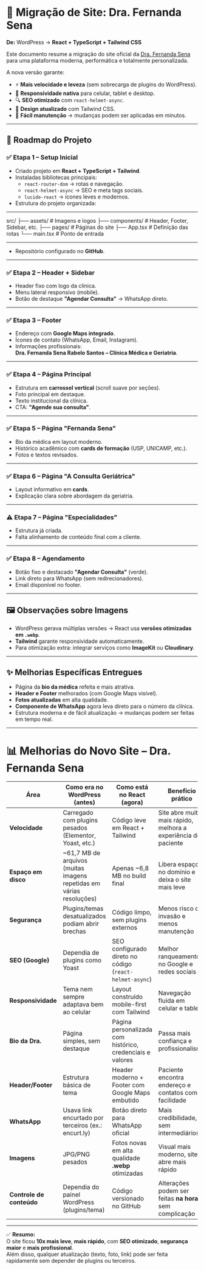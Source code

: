 # 🚀 Migração de Site: Dra. Fernanda Sena  
**De:** WordPress → **React + TypeScript + Tailwind CSS**  

Este documento resume a migração do site oficial da [Dra. Fernanda Sena](https://drafernandasena.com.br/) para uma plataforma moderna, performática e totalmente personalizada.  

A nova versão garante:  
- ⚡ **Mais velocidade e leveza** (sem sobrecarga de plugins do WordPress).  
- 📱 **Responsividade nativa** para celular, tablet e desktop.  
- 🔍 **SEO otimizado** com `react-helmet-async`.  
- 🎨 **Design atualizado** com Tailwind CSS.  
- 🔧 **Fácil manutenção** → mudanças podem ser aplicadas em minutos.  

---

## 📑 Roadmap do Projeto  

### ✅ Etapa 1 – Setup Inicial  
- Criado projeto em **React + TypeScript + Tailwind**.  
- Instaladas bibliotecas principais:  
  - `react-router-dom` → rotas e navegação.  
  - `react-helmet-async` → SEO e meta tags sociais.  
  - `lucide-react` → ícones leves e modernos.  
- Estrutura do projeto organizada:  

---
src/
├── assets/ # Imagens e logos
├── components/ # Header, Footer, Sidebar, etc.
├── pages/ # Páginas do site
├── App.tsx # Definição das rotas
└── main.tsx # Ponto de entrada

---

- Repositório configurado no **GitHub**.  

---

### ✅ Etapa 2 – Header + Sidebar  
- Header fixo com logo da clínica.  
- Menu lateral responsivo (mobile).  
- Botão de destaque **"Agendar Consulta"** → WhatsApp direto.  

---

### ✅ Etapa 3 – Footer  
- Endereço com **Google Maps integrado**.  
- Ícones de contato (WhatsApp, Email, Instagram).  
- Informações profissionais:  
  **Dra. Fernanda Sena Rabelo Santos – Clínica Médica e Geriatria**.  

---

### ✅ Etapa 4 – Página Principal  
- Estrutura em **carrossel vertical** (scroll suave por seções).  
- Foto principal em destaque.  
- Texto institucional da clínica.  
- CTA: **"Agende sua consulta"**.  

---

### ✅ Etapa 5 – Página "Fernanda Sena"  
- Bio da médica em layout moderno.  
- Histórico acadêmico com **cards de formação** (USP, UNICAMP, etc.).  
- Fotos e textos revisados.  

---

### ✅ Etapa 6 – Página "A Consulta Geriátrica"  
- Layout informativo em **cards**.  
- Explicação clara sobre abordagem da geriatria.  

---

### ⚠️ Etapa 7 – Página "Especialidades"  
- Estrutura já criada.  
- Falta alinhamento de conteúdo final com a cliente.  

---

### ✅ Etapa 8 – Agendamento  
- Botão fixo e destacado **"Agendar Consulta"** (verde).  
- Link direto para WhatsApp (sem redirecionadores).  
- Email disponível no footer.  

---

## 🖼️ Observações sobre Imagens  
- WordPress gerava múltiplas versões → React usa **versões otimizadas em `.webp`**.  
- **Tailwind** garante responsividade automaticamente.  
- Para otimização extra: integrar serviços como **ImageKit** ou **Cloudinary**.  

---

## ✨ Melhorias Específicas Entregues  
- Página da **bio da médica** refeita e mais atrativa.  
- **Header e Footer** melhorados (com Google Maps visível).  
- **Fotos atualizadas** em alta qualidade.  
- **Componente de WhatsApp** agora leva direto para o número da clínica.  
- Estrutura moderna e de fácil atualização → mudanças podem ser feitas em tempo real.  

---


# 📊 Melhorias do Novo Site – Dra. Fernanda Sena

| Área                | Como era no WordPress (antes) | Como está no React (agora) | Benefício prático |
|----------------------|-------------------------------|-----------------------------|--------------------|
| **Velocidade**       | Carregado com plugins pesados (Elementor, Yoast, etc.) | Código leve em React + Tailwind | Site abre muito mais rápido, melhora a experiência do paciente |
| **Espaço em disco**  | ~61,7 MB de arquivos (muitas imagens repetidas em várias resoluções) | Apenas ~6,8 MB no build final | Libera espaço no domínio e deixa o site mais leve |
| **Segurança**        | Plugins/temas desatualizados podiam abrir brechas | Código limpo, sem plugins externos | Menos risco de invasão e menos manutenção |
| **SEO (Google)**     | Dependia de plugins como Yoast | SEO configurado direto no código (`react-helmet-async`) | Melhor ranqueamento no Google e redes sociais |
| **Responsividade**   | Tema nem sempre adaptava bem ao celular | Layout construído mobile-first com Tailwind | Navegação fluida em celular e tablet |
| **Bio da Dra.**      | Página simples, sem destaque | Página personalizada com histórico, credenciais e valores | Passa mais confiança e profissionalismo |
| **Header/Footer**    | Estrutura básica de tema | Header moderno + Footer com Google Maps embutido | Paciente encontra endereço e contatos com facilidade |
| **WhatsApp**         | Usava link encurtado por terceiros (ex.: encurt.ly) | Botão direto para WhatsApp oficial | Mais credibilidade, sem intermediários |
| **Imagens**          | JPG/PNG pesados | Fotos novas em alta qualidade **.webp** otimizadas | Visual mais moderno, site abre mais rápido |
| **Controle de conteúdo** | Dependia do painel WordPress (plugins/tema) | Código versionado no GitHub | Alterações podem ser feitas **na hora** sem complicação |

---

✅ **Resumo:**  
O site ficou **10x mais leve**, **mais rápido**, com **SEO otimizado**, **segurança maior** e **mais profissional**.  
Além disso, qualquer atualização (texto, foto, link) pode ser feita rapidamente sem depender de plugins ou terceiros.

